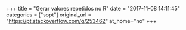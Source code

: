 +++
title = "Gerar valores repetidos no R"
date = "2017-11-08 14:11:45"
categories = ["sopt"]
original_url = "https://pt.stackoverflow.com/q/253462"
at_home="no"
+++

